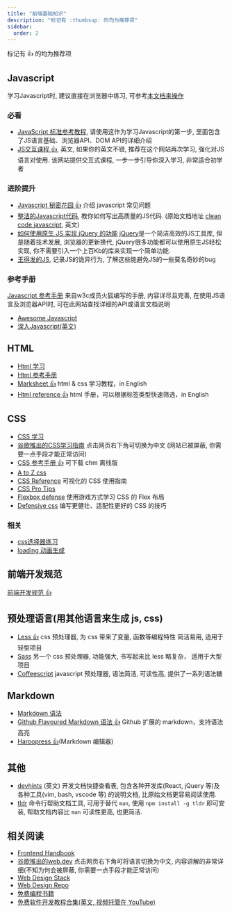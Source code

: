 ```yaml
---
title: "前端基础知识"
description: "标记有 :thumbsup: 的均为推荐项"
sidebar:
  order: 2
---
```


标记有 :thumbsup: 的均为推荐项

## Javascript
学习Javascript时, 建议直接在浏览器中练习, 可参考[本文档来操作](./learning/?id=使用-chrome-开发者工具学习)

### 必看
- [JavaScript 标准参考教程](http://javascript.ruanyifeng.com/), 请使用这作为学习Javascript的第一步, 里面包含了JS语言基础、浏览器API、DOM API的详细介绍
- [JS交互课程 :thumbsup:](https://learnjavascript.online/), 英文, 如果你的英文不错, 推荐在这个网站再次学习, 强化对JS语言对使用. 该网站提供交互式课程, 一步一步引导你深入学习, 非常适合初学者

### 进阶提升
- [Javascript 秘密花园 :thumbsup:](http://bonsaiden.github.io/JavaScript-Garden/zh/) 介绍 javascript 常见问题
- [整洁的Javascript代码](https://github.com/beginor/clean-code-javascript), 教你如何写出高质量的JS代码. (原始文档地址 [clean code javascript](https://github.com/ryanmcdermott/clean-code-javascript), 英文)
- [如何使用原生 JS 实现 jQuery 的功能](https://github.com/nefe/You-Dont-Need-jQuery/blob/master/README.zh-CN.md) [jQuery](https://www.jquery123.com/)是一个简洁高效的JS工具库, 但是随着技术发展, 浏览器的更新换代, jQuery很多功能都可以使用原生JS轻松实现, 你不需要引入一个上百Kb的库来实现一个简单功能.
- [王得发的JS](https://wtfjs.com/), 记录JS的诡异行为, 了解这些能避免JS的一些莫名奇妙的bug

### 参考手册
[Javascript 参考手册](https://developer.mozilla.org/zh-CN/docs/Web/JavaScript) 来自w3c成员火狐编写的手册, 内容详尽且完善, 在使用JS语言及浏览器API时, 可在此网站查找详细的API或语言文档说明


- [Awesome Javascript](https://github.com/wwsun/awesome-javascript)
- [深入Javascript(英文)](https://exploringjs.com/deep-js/toc.html)


## HTML

- [Html 学习](http://zh.html.net/tutorials/html/)
- [Html 参考手册](http://w3school.com.cn/html/index.asp)
- [Marksheet :thumbsup:](http://marksheet.io/) html & css 学习教程，in English
- [Html reference :thumbsup:](http://htmlreference.io/) html 手册，可以根据标签类型快速筛选，in English

## CSS

- [CSS 学习](http://www.w3school.com.cn/css/)
- [谷歌推出的CSS学习指南](https://web.dev/learn/css/) 点击网页右下角可切换为中文 (网站已被屏蔽, 你需要一点手段才能正常访问)
- [CSS 参考手册 :thumbsup:](http://css.doyoe.com/) 可下载 chm 离线版
- [A to Z css](http://www.atozcss.com/ 'CSS Screencasts for Designers & Developers')
- [CSS Reference](http://cssreference.io/) 可视化的 CSS 使用指南
- [CSS Pro Tips](https://github.com/AllThingsSmitty/css-protips)
- [Flexbox defense](http://www.flexboxdefense.com/) 使用游戏方式学习 CSS 的 Flex 布局
- [Defensive css](https://defensivecss.dev) 编写更健壮、适配性更好的 CSS 的技巧

### 相关
* [css选择器练习](https://css-speedrun.netlify.app/)
* [loading 动画生成](https://whirl.netlify.app/)

## 前端开发规范

[前端开发规范 :thumbsup:](./guideline.md)

## 预处理语言(用其他语言来生成 js, css)

- [Less :thumbsup:](http://www.lesscss.net/) css 预处理器, 为 css 带来了变量, 函数等编程特性 简洁易用, 适用于轻型项目
- [Sass](http://sass-lang.com/guide) 另一个 css 预处理器, 功能强大, 书写起来比 less 略复杂， 适用于大型项目
- [Coffeescript](http://coffeescript.org/) javascript 预处理器, 语法简洁, 可读性高, 提供了一系列语法糖

## Markdown

- [Markdown 语法](http://wowubuntu.com/markdown/)
- [Github Flavoured Markdown 语法 :thumbsup:](https://help.github.com/articles/github-flavored-markdown/) Github 扩展的 markdown，支持语法高亮
- [Haroopress :thumbsup:](http://pad.haroopress.com/user.html#download)(Markdown 编辑器)

## 其他

- [devhints](https://devhints.io) (英文) 开发文档快捷查看表, 包含各种开发库(React, jQuery 等)及 各种工具(vim, bash, vscode 等) 的说明文档, 比原始文档更容易阅读使用.
- [tldr](https://www.npmjs.com/package/tldr) 命令行帮助文档工具, 可用于替代 `man`, 使用 `npm install -g tldr` 即可安装, 帮助文档内容比 `man` 可读性更高, 也更简洁.

## 相关阅读
- [Frontend Handbook](http://www.frontendhandbook.com/)
- [谷歌推出的web.dev](https://web.dev/learn/) 点击网页右下角可将语言切换为中文, 内容讲解的非常详细(不知为何会被屏蔽, 你需要一点手段才能正常访问)
- [Web Design Stack](http://webdesignstack.com/)
- [Web Design Repo](http://www.webdesignrepo.com/)
- [免费编程书籍](https://github.com/EbookFoundation/free-programming-books/blob/master/free-programming-books-zh.md)
- [免费软件开发教程合集(英文, 视频托管在 YouTube)](https://www.tutorialist.io/)
